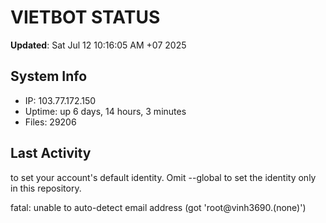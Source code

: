 # VIETBOT STATUS
**Updated**: Sat Jul 12 10:16:05 AM +07 2025

## System Info
- IP: 103.77.172.150
- Uptime: up 6 days, 14 hours, 3 minutes
- Files: 29206

## Last Activity

to set your account's default identity.
Omit --global to set the identity only in this repository.

fatal: unable to auto-detect email address (got 'root@vinh3690.(none)')
